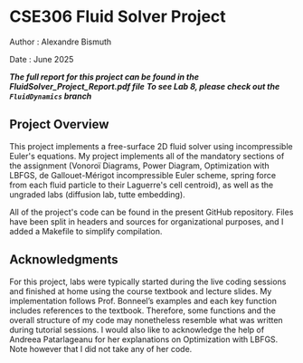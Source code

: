# CSE306 Fluid Solver Project

Author : Alexandre Bismuth

Date : June 2025

***The full report for this project can be found in the FluidSolver_Project_Report.pdf file***
***To see Lab 8, please check out the `FluidDynamics` branch***

## Project Overview

This project implements a free-surface 2D fluid solver using incompressible Euler's equations. My project implements all of the mandatory sections of the assignment (Vonoroï Diagrams, Power Diagram, Optimization with LBFGS, de Gallouet-Mérigot incompressible Euler scheme, spring force from each fluid particle to their Laguerre's cell centroid), as well as the ungraded labs (diffusion lab, tutte embedding).

All of the project's code can be found in the present GitHub repository. Files have been split in headers and sources for organizational purposes, and I added a Makefile to simplify compilation.

## Acknowledgments

For this project, labs were typically started during the live coding sessions and finished at home using the course textbook and lecture slides. My implementation follows Prof. Bonneel’s examples and each key function includes references to the textbook. Therefore, some functions and the overall structure of my code may nonetheless resemble what was written during tutorial sessions. I would also like to acknowledge the help of Andreea Patarlageanu for her explanations on Optimization with LBFGS. Note however that I did not take any of her code.
